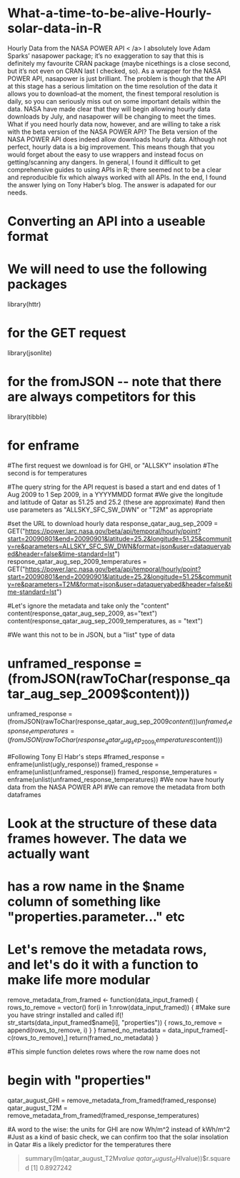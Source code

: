 # What-a-time-to-be-alive-Hourly-solar-data-in-R

Hourly Data from the NASA POWER API
< /a> I absolutely love Adam Sparks’ nasapower package; it’s no exaggeration to say that this is definitely my favourite CRAN package (maybe nicethings is a close second, but it’s not even on CRAN last I checked, so). As a wrapper for the NASA POWER API, nasapower is just brilliant. The problem is though that the API at this stage has a serious limitation on the time resolution of the data it allows you to download–at the moment, the finest temporal resolution is daily, so you can seriously miss out on some important details within the data. NASA have made clear that they will begin allowing hourly data downloads by July, and nasapower will be changing to meet the times. What if you need hourly data now, however, and are willing to take a risk with the beta version of the NASA POWER API? The Beta version of the NASA POWER API does indeed allow downloads hourly data. Although not perfect, hourly data is a big improvement. This means though that you would forget about the easy to use wrappers and instead focus on getting/scanning any dangers. In general, I found it difficult to get comprehensive guides to using APIs in R; there seemed not to be a clear and reproducible fix which always worked with all APIs. In the end, I found the answer lying on Tony Haber’s blog. The answer is adapated for our needs.

# Converting an API into a useable format 
# We will need to use the following packages
library(httr)
# for the GET request 
library(jsonlite)
# for the fromJSON -- note that there are always competitors for this 
library(tibble)
# for enframe

#The first request we download is for GHI, or "ALLSKY" insolation
#The second is for temperatures

#The query string for the API request is based a start and end dates of 1 Aug 2009 to 1 Sep 2009, in a YYYYMMDD format
#We give the longitude and latitude of Qatar as 51.25 and 25.2 (these are approximate)
#and then use parameters as "ALLSKY_SFC_SW_DWN" or "T2M" as appropriate

#set the URL to download hourly data 
response_qatar_aug_sep_2009 = GET("https://power.larc.nasa.gov/beta/api/temporal/hourly/point?start=20090801&end=20090901&latitude=25.2&longitude=51.25&community=re&parameters=ALLSKY_SFC_SW_DWN&format=json&user=dataqueryabed&header=false&time-standard=lst")
response_qatar_aug_sep_2009_temperatures = GET("https://power.larc.nasa.gov/beta/api/temporal/hourly/point?start=20090801&end=20090901&latitude=25.2&longitude=51.25&community=re&parameters=T2M&format=json&user=dataqueryabed&header=false&time-standard=lst")

#Let's ignore the metadata and take only the "content"
content(response_qatar_aug_sep_2009, as="text")
content(response_qatar_aug_sep_2009_temperatures, as = "text")

#We want this not to be in JSON, but a "list" type of data
# unframed_response = (fromJSON(rawToChar(response_qatar_aug_sep_2009$content)))
unframed_response = (fromJSON(rawToChar(response_qatar_aug_sep_2009$content)))
unframed_response_temperatures = (fromJSON(rawToChar(response_qatar_aug_sep_2009_temperatures$content)))

#Following Tony El Habr's steps 
#framed_response = enframe(unlist(ugly_response))
framed_response = enframe(unlist(unframed_response))
framed_response_temperatures = enframe(unlist(unframed_response_temperatures))
#We now have hourly data from the NASA POWER API 
#We can remove the metadata from both dataframes 

# Look at the structure of these data frames however. The data we actually want 
# has a row name in the $name column of something like "properties.parameter..." etc
# Let's remove the metadata rows, and let's do it with a function to make life more modular

remove_metadata_from_framed <- function(data_input_framed)
{
  rows_to_remove = vector()
  for(i in 1:nrow(data_input_framed))
  {
    #Make sure you have stringr installed and called 
    if(! str_starts(data_input_framed$name[i], "properties"))
    {
      rows_to_remove = append(rows_to_remove, i)
    }
  }
  framed_no_metadata = data_input_framed[-c(rows_to_remove),]
  return(framed_no_metadata)
}

#This simple function deletes rows where the row name does not 
# begin with "properties"

qatar_august_GHI = remove_metadata_from_framed(framed_response)
qatar_august_T2M = remove_metadata_from_framed(framed_response_temperatures)

#A word to the wise: the units for GHI are now Wh/m^2 instead of kWh/m^2
#Just as a kind of basic check, we can confirm too that the solar insolation in Qatar
#is a likely predictor for the temperatures there 

> summary(lm(qatar_august_T2M$value ~ qatar_august_GHI$value))$r.squared
[1] 0.8927242
